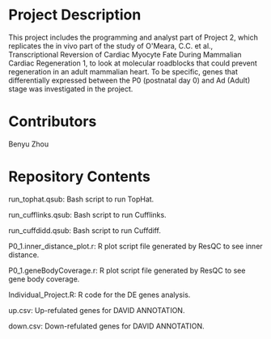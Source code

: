 # Project Description

This project includes the programming and analyst part of Project 2, which replicates the in vivo part of the study of O'Meara, C.C. et al., Transcriptional Reversion of Cardiac Myocyte Fate During Mammalian Cardiac Regeneration 1, to look at molecular roadblocks that could prevent regeneration in an adult mammalian heart. To be specific, genes that differentially expressed between the P0 (postnatal day 0) and Ad (Adult) stage was investigated in the project.

# Contributors

Benyu Zhou

# Repository Contents
run_tophat.qsub: Bash script to run TopHat.

run_cufflinks.qsub: Bash script to run Cufflinks.

run_cuffdidd.qsub: Bash script to run Cuffdiff.

P0_1.inner_distance_plot.r: R plot script file generated by ResQC to see inner distance.

P0_1.geneBodyCoverage.r: R plot script file generated by ResQC to see gene body coverage.

Individual_Project.R: R code for the DE genes analysis.

up.csv: Up-refulated genes for DAVID ANNOTATION.

down.csv: Down-refulated genes for DAVID ANNOTATION.
